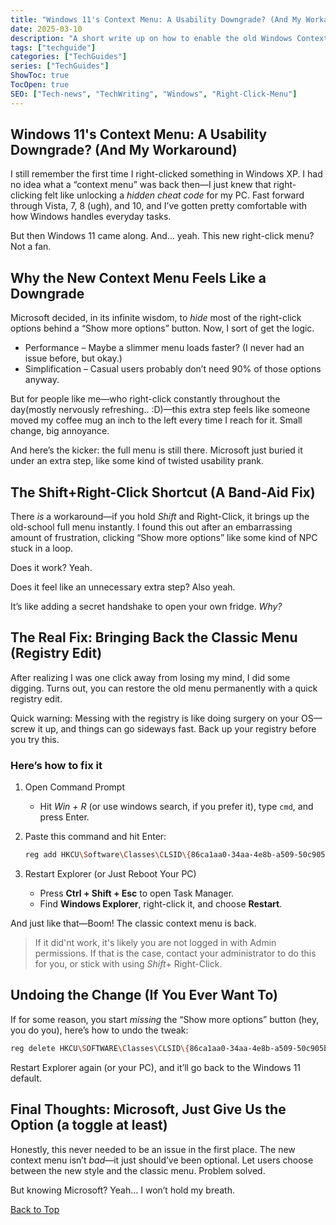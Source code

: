 ```yaml
---
title: "Windows 11's Context Menu: A Usability Downgrade? (And My Workaround)"
date: 2025-03-10
description: "A short write up on how to enable the old Windows Context Menu."
tags: ["techguide"]
categories: ["TechGuides"]
series: ["TechGuides"]
ShowToc: true
TocOpen: true
SEO: ["Tech-news", "TechWriting", "Windows", "Right-Click-Menu"]
---
```


## Windows 11's Context Menu: A Usability Downgrade? (And My Workaround)

I still remember the first time I right-clicked something in Windows XP. I had no idea what a “context menu” was back then—I just knew that right-clicking felt like unlocking a *hidden cheat code* for my PC. Fast forward through Vista, 7, 8 (ugh), and 10, and I’ve gotten pretty comfortable with how Windows handles everyday tasks.  

But then Windows 11 came along. And… yeah. This new right-click menu? Not a fan.

## Why the New Context Menu Feels Like a Downgrade

Microsoft decided, in its infinite wisdom, to *hide* most of the right-click options behind a “Show more options” button. Now, I sort of get the logic.  

- Performance – Maybe a slimmer menu loads faster? (I never had an issue before, but okay.)  
- Simplification – Casual users probably don’t need 90% of those options anyway.  

But for people like me—who right-click constantly throughout the day(mostly nervously refreshing.. :D)—this extra step feels like someone moved my coffee mug an inch to the left every time I reach for it. Small change, big annoyance.

And here’s the kicker: the full menu is still there. Microsoft just buried it under an extra step, like some kind of twisted usability prank.  

## The Shift+Right-Click Shortcut (A Band-Aid Fix)

There *is* a workaround—if you hold *Shift* and Right-Click, it brings up the old-school full menu instantly. I found this out after an embarrassing amount of frustration, clicking “Show more options” like some kind of NPC stuck in a loop.  

Does it work? Yeah.

Does it feel like an unnecessary extra step? Also yeah.  

It’s like adding a secret handshake to open your own fridge. *Why?*

## The Real Fix: Bringing Back the Classic Menu (Registry Edit)  

After realizing I was one click away from losing my mind, I did some digging. Turns out, you can restore the old menu permanently with a quick registry edit.  

Quick warning: Messing with the registry is like doing surgery on your OS—screw it up, and things can go sideways fast. Back up your registry before you try this.  

### Here’s how to fix it

1. Open Command Prompt
   - Hit *Win + R* (or use windows search, if you prefer it), type `cmd`, and press Enter.  

2. Paste this command and hit Enter:

   ```sh
   reg add HKCU\Software\Classes\CLSID\{86ca1aa0-34aa-4e8b-a509-50c905bae2a2}\InprocServer32 /ve /d "" /f
   ```  

3. Restart Explorer (or Just Reboot Your PC)  
   - Press **Ctrl + Shift + Esc** to open Task Manager.  
   - Find **Windows Explorer**, right-click it, and choose **Restart**.  

And just like that—Boom! The classic context menu is back.  

>If it did'nt work, it's likely you are not logged in with Admin permissions. If that is the case, contact your administrator to do this for you, or stick with using *Shift*+ Right-Click.

## Undoing the Change (If You Ever Want To)

If for some reason, you start *missing* the “Show more options” button (hey, you do you), here’s how to undo the tweak:  

```sh
reg delete HKCU\SOFTWARE\Classes\CLSID\{86ca1aa0-34aa-4e8b-a509-50c905bae2a2} /f
```  

Restart Explorer again (or your PC), and it’ll go back to the Windows 11 default.  

## Final Thoughts: Microsoft, Just Give Us the Option (a toggle at least)

Honestly, this never needed to be an issue in the first place. The new context menu isn’t *bad*—it just should’ve been optional. Let users choose between the new style and the classic menu. Problem solved.  

But knowing Microsoft? Yeah… I won’t hold my breath.  


[Back to Top](#top)
